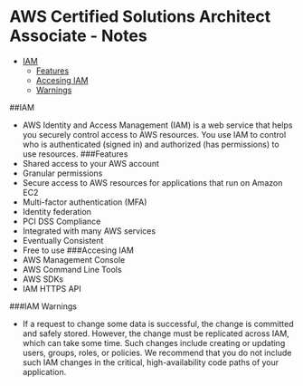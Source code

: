 AWS Certified Solutions Architect  Associate -  Notes
=====================================
- [IAM](#iam)
    - [Features](#features)
    - [Accesing IAM](#accesing-iam)
    - [Warnings](#iam-warnings)

##IAM
* AWS Identity and Access Management (IAM) is a web service that helps you securely control access to AWS resources. You use IAM to control who is authenticated (signed in) and authorized (has permissions) to use resources.
###Features
* Shared access to your AWS account
* Granular permissions
* Secure access to AWS resources for applications that run on Amazon EC2
* Multi-factor authentication (MFA)
* Identity federation 
* PCI DSS Compliance
* Integrated with many AWS services
* Eventually Consistent
* Free to use
###Accesing IAM
* AWS Management Console
* AWS Command Line Tools
* AWS SDKs
* IAM HTTPS API

###IAM Warnings
* If a request to change some data is successful, the change is committed and safely stored. However, the change must be replicated across IAM, which can take some time. Such changes include creating or updating users, groups, roles, or policies. We recommend that you do not include such IAM changes in the critical, high-availability code paths of your application. 

